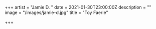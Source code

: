 +++
artist = "Jamie D. "
date = 2021-01-30T23:00:00Z
description = ""
image = "/images/jamie-d.jpg"
title = "Toy Faerie"

+++
